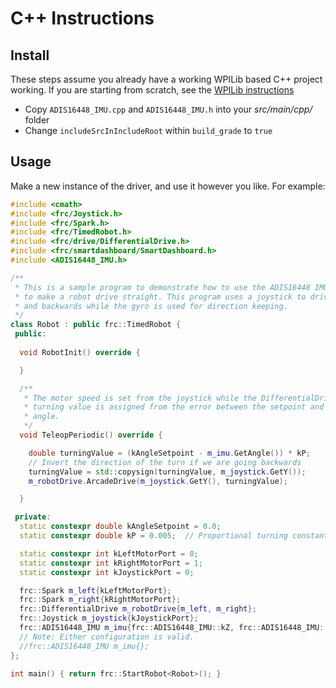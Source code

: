 # C++ Instructions

## Install
These steps assume you already have a working WPILib based C++ project working. If you are starting from scratch, see the [WPILib instructions](https://wpilib.screenstepslive.com/s/currentCS/m/cpp)
* Copy `ADIS16448_IMU.cpp` and `ADIS16448_IMU.h` into your _src/main/cpp/_ folder
* Change `includeSrcInIncludeRoot` within `build_grade` to `true`

## Usage
Make a new instance of the driver, and use it however you like. For example:

```cpp
#include <cmath>
#include <frc/Joystick.h>
#include <frc/Spark.h>
#include <frc/TimedRobot.h>
#include <frc/drive/DifferentialDrive.h>
#include <frc/smartdashboard/SmartDashboard.h>
#include <ADIS16448_IMU.h>

/**
 * This is a sample program to demonstrate how to use the ADIS16448 IMU sensor 
 * to make a robot drive straight. This program uses a joystick to drive forwards 
 * and backwards while the gyro is used for direction keeping.
 */
class Robot : public frc::TimedRobot {
 public:
  
  void RobotInit() override {

  }

  /**
   * The motor speed is set from the joystick while the DifferentialDrive
   * turning value is assigned from the error between the setpoint and the gyro
   * angle.
   */
  void TeleopPeriodic() override {

    double turningValue = (kAngleSetpoint - m_imu.GetAngle()) * kP;
    // Invert the direction of the turn if we are going backwards
    turningValue = std::copysign(turningValue, m_joystick.GetY());
    m_robotDrive.ArcadeDrive(m_joystick.GetY(), turningValue);

  }

 private:
  static constexpr double kAngleSetpoint = 0.0;
  static constexpr double kP = 0.005;  // Proportional turning constant

  static constexpr int kLeftMotorPort = 0;
  static constexpr int kRightMotorPort = 1;
  static constexpr int kJoystickPort = 0;

  frc::Spark m_left{kLeftMotorPort};
  frc::Spark m_right{kRightMotorPort};
  frc::DifferentialDrive m_robotDrive{m_left, m_right};
  frc::Joystick m_joystick{kJoystickPort};
  frc::ADIS16448_IMU m_imu{frc::ADIS16448_IMU::kZ, frc::ADIS16448_IMU::kComplementary, frc::SPI::kMXP};
  // Note: Either configuration is valid.
  //frc::ADIS16448_IMU m_imu{};
};

int main() { return frc::StartRobot<Robot>(); }

```
